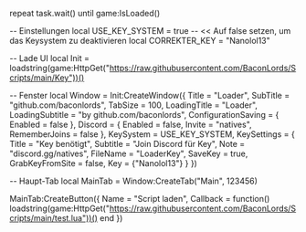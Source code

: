 repeat task.wait() until game:IsLoaded()

-- Einstellungen
local USE_KEY_SYSTEM = true -- << Auf false setzen, um das Keysystem zu deaktivieren
local CORREKTER_KEY = "Nanolol13"

-- Lade UI
local Init = loadstring(game:HttpGet("https://raw.githubusercontent.com/BaconLords/Scripts/main/Key"))()

-- Fenster
local Window = Init:CreateWindow({
    Title = "Loader",
    SubTitle = "github.com/baconlords",
    TabSize = 100,
    LoadingTitle = "Loader",
    LoadingSubtitle = "by github.com/baconlords",
    ConfigurationSaving = {
        Enabled = false
    },
    Discord = {
        Enabled = false,
        Invite = "natives",
        RememberJoins = false
    },
    KeySystem = USE_KEY_SYSTEM,
    KeySettings = {
        Title = "Key benötigt",
        Subtitle = "Join Discord für Key",
        Note = "discord.gg/natives",
        FileName = "LoaderKey",
        SaveKey = true,
        GrabKeyFromSite = false,
        Key = {"Nanolol13"}
    }
})

-- Haupt-Tab
local MainTab = Window:CreateTab("Main", 123456)

MainTab:CreateButton({
    Name = "Script laden",
    Callback = function()
        loadstring(game:HttpGet("https://raw.githubusercontent.com/BaconLords/Scripts/main/test.lua"))()
    end
})
